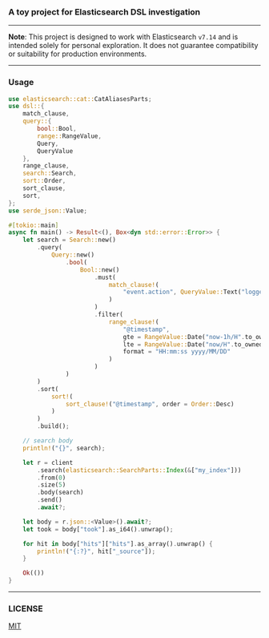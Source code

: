 ### A toy project for Elasticsearch DSL investigation

---

**Note**: This project is designed to work with Elasticsearch `v7.14` and is intended solely for personal exploration. It does not guarantee compatibility or suitability for production environments.

---

### Usage

```rust
use elasticsearch::cat::CatAliasesParts;
use dsl::{
    match_clause,
    query::{
        bool::Bool,
        range::RangeValue,
        Query,
        QueryValue
    },
    range_clause,
    search::Search,
    sort::Order,
    sort_clause,
    sort,
};
use serde_json::Value;

#[tokio::main]
async fn main() -> Result<(), Box<dyn std::error::Error>> {
    let search = Search::new()
        .query(
            Query::new()
                .bool(
                    Bool::new()
                        .must(
                            match_clause!(
                                "event.action", QueryValue::Text("logged-in".to_owned())
                            )
                        )
                        .filter(
                            range_clause!(
                                "@timestamp",
                                gte = RangeValue::Date("now-1h/H".to_owned()),
                                lte = RangeValue::Date("now/H".to_owned()),
                                format = "HH:mm:ss yyyy/MM/DD"
                            )
                        )
                )
        )
        .sort(
            sort!(
                sort_clause!("@timestamp", order = Order::Desc)
            )
        )
        .build();

    // search body
    println!("{}", search);

    let r = client
        .search(elasticsearch::SearchParts::Index(&["my_index"]))
        .from(0)
        .size(5)
        .body(search)
        .send()
        .await?;

    let body = r.json::<Value>().await?;
    let took = body["took"].as_i64().unwrap();

    for hit in body["hits"]["hits"].as_array().unwrap() {
        println!("{:?}", hit["_source"]);
    }

    Ok(())
}
```

---

### LICENSE

[MIT](LICENSE)
